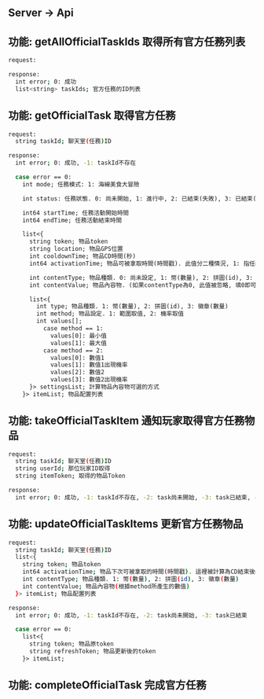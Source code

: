 ## Server -> Api

## 功能: getAllOfficialTaskIds 取得所有官方任務列表

```bash
request:
```

```bash
response:
  int error; 0: 成功
  list<string> taskIds; 官方任務的ID列表
```

## 功能: getOfficialTask 取得官方任務

```bash
request:
  string taskId; 聊天室(任務)ID
```

```bash
response:
  int error; 0: 成功, -1: taskId不存在

  case error == 0:
    int mode; 任務模式: 1: 海線美食大冒險

    int status: 任務狀態. 0: 尚未開始, 1: 進行中, 2: 已結束(失敗), 3: 已結束(成功), 4: 已取消

    int64 startTime; 任務活動開始時間
    int64 endTime; 任務活動結束時間

    list<{
      string token; 物品token
      string location; 物品GPS位置
      int cooldownTime; 物品CD時間(秒)
      int64 activationTime; 物品可被拿取時間(時間戳). 此值分二種情況, 1: 指任務開始後, 首次出現的時間. 2: 被拿取後, CD結束後的時間

      int contentType; 物品種類. 0: 尚未設定, 1: 幣(數量), 2: 拼圖(id), 3: 徽章(數量)
      int contentValue; 物品內容物. (如果contentType為0, 此值被忽略, 填0即可)

      list<{
        int type; 物品種類. 1: 幣(數量), 2: 拼圖(id), 3: 徽章(數量)
        int method; 物品設定. 1: 範圍取值, 2: 機率取值
        int values[];
          case method == 1:
            values[0]: 最小值
            values[1]: 最大值
          case method == 2:
            values[0]: 數值1
            values[1]: 數值1出現機率
            values[2]: 數值2
            values[3]: 數值2出現機率
      }> settingsList; 計算物品內容物可選的方式
    }> itemList; 物品配置列表
```

## 功能: takeOfficialTaskItem 通知玩家取得官方任務物品

```bash
request:
  string taskId; 聊天室(任務)ID
  string userId; 那位玩家ID取得
  string itemToken; 取得的物品Token
```

```bash
response:
  int error; 0: 成功, -1: taskId不存在, -2: task尚未開始, -3: task已結束, -4: 物品token無效, -5: 物品不可取(如CD期間)
```

## 功能: updateOfficialTaskItems 更新官方任務物品

```bash
request:
  string taskId; 聊天室(任務)ID
  list<{
    string token; 物品token
    int64 activationTime; 物品下次可被拿取的時間(時間戳). 這裡被計算為CD結束後的時間, 但若是首次設定, 則直接回傳getOfficialTask所取得的時間
    int contentType; 物品種類. 1: 幣(數量), 2: 拼圖(id), 3: 徽章(數量)
    int contentValue; 物品內容物(根據method所產生的數值)
  }> itemList; 物品配置列表
```

```bash
response:
  int error; 0: 成功, -1: taskId不存在, -2: task尚未開始, -3: task已結束

  case error == 0:
    list<{
      string token; 物品原token
      string refreshToken; 物品更新後的token
    }> itemList;
```

## 功能: completeOfficialTask 完成官方任務

